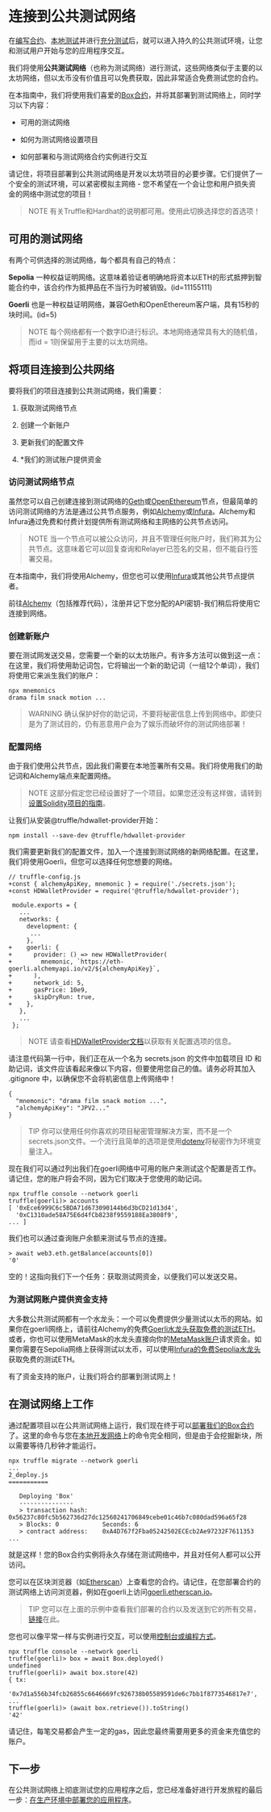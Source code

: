 # 连接到公共测试网络

在[编写合约](../Developing%20smart%20contracts/Developing%20smart%20contracts-truffle.md)、[本地测试](../Deploying%20and%20interacting/Deploying%20and%20interacting-truffle.md)并进行[充分测试](../Writing%20automated%20tests/Writing%20automated%20smart%20contract%20tests-truffle.md)后，就可以进入持久的公共测试环境，让您和测试用户开始与您的应用程序交互。

我们将使用**公共测试网络**（也称为测试网络）进行测试，这些网络类似于主要的以太坊网络，但以太币没有价值且可以免费获取，因此非常适合免费测试您的合约。

在本指南中，我们将使用我们喜爱的[Box合约](../Developing%20smart%20contracts/Developing%20smart%20contracts-truffle.md)，并将其部署到测试网络上，同时学习以下内容：

* 可用的测试网络

* 如何为测试网络设置项目

* 如何部署和与测试网络合约实例进行交互

请记住，将项目部署到公共测试网络是开发以太坊项目的必要步骤。它们提供了一个安全的测试环境，可以紧密模拟主网络 - 您不希望在一个会让您和用户损失资金的网络中测试您的项目！

> NOTE
有关Truffle和Hardhat的说明都可用。使用此切换选择您的首选项！

## 可用的测试网络
有两个可供选择的测试网络，每个都具有自己的特点：

**Sepolia**
一种权益证明网络。这意味着验证者明确地将资本以ETH的形式抵押到智能合约中，该合约作为抵押品在不当行为时被销毁。(id=11155111)

**Goerli**
也是一种权益证明网络，兼容Geth和OpenEthereum客户端，具有15秒的块时间。(id=5)

> NOTE
每个网络都有一个数字ID进行标识。本地网络通常具有大的随机值，而id = 1则保留用于主要的以太坊网络。

## 将项目连接到公共网络
要将我们的项目连接到公共测试网络，我们需要：
1. 获取测试网络节点

2. 创建一个新账户

3. 更新我们的配置文件

4. *我们的测试账户提供资金

### 访问测试网络节点

虽然您可以自己创建连接到测试网络的[Geth](https://github.com/ethereum/go-ethereum/wiki/Command-Line-Options)或[OpenEthereum](https://openethereum.github.io/wiki/Chain-specification)节点，但最简单的访问测试网络的方法是通过公共节点服务，例如[Alchemy](https://alchemy.com/)或[Infura](https://infura.io/)。Alchemy和Infura通过免费和付费计划提供所有测试网络和主网络的公共节点访问。

> NOTE
当一个节点可以被公众访问，并且不管理任何账户时，我们称其为公共节点。这意味着它可以回复查询和Relayer已签名的交易，但不能自行签署交易。

在本指南中，我们将使用Alchemy，但您也可以使用[Infura](https://infura.io/)或其他公共节点提供者。

前往[Alchemy](https://dashboard.alchemyapi.io/signup?referral=53fcee38-b894-4d5f-bd65-885d241f8d29)（包括推荐代码），注册并记下您分配的API密钥-我们稍后将使用它连接到网络。

### 创建新账户
要在测试网发送交易，您需要一个新的以太坊账户。有许多方法可以做到这一点：在这里，我们将使用助记词包，它将输出一个新的助记词（一组12个单词），我们将使用它来派生我们的账户：
```
npx mnemonics
drama film snack motion ...
```

> WARNING
确认保护好你的助记词，不要将秘密信息上传到网络中。即使只是为了测试目的，仍有恶意用户会为了娱乐而破坏你的测试网络部署！

### 配置网络
由于我们使用公共节点，因此我们需要在本地签署所有交易。我们将使用我们的助记词和Alchemy端点来配置网络。

> NOTE
这部分假定您已经设置好了一个项目。如果您还没有这样做，请转到[设置Solidity项目的指南](../Developing%20smart%20contracts/Developing%20smart%20contracts-truffle.md)。

让我们从安装@truffle/hdwallet-provider开始：
```
npm install --save-dev @truffle/hdwallet-provider
```

我们需要更新我们的配置文件，加入一个连接到测试网络的新网络配置。在这里，我们将使用Goerli，但您可以选择任何您想要的网络。
```
// truffle-config.js
+const { alchemyApiKey, mnemonic } = require('./secrets.json');
+const HDWalletProvider = require('@truffle/hdwallet-provider');

 module.exports = {
   ...
   networks: {
     development: {
      ...
     },
+    goerli: {
+      provider: () => new HDWalletProvider(
+        mnemonic, `https://eth-goerli.alchemyapi.io/v2/${alchemyApiKey}`,
+      ),
+      network_id: 5,
+      gasPrice: 10e9,
+      skipDryRun: true,
+    },
   },
   ...
 };
```

> NOTE
请查看[HDWalletProvider文档](https://github.com/trufflesuite/truffle/tree/master/packages/hdwallet-provider)以获取有关配置选项的信息。

请注意代码第一行中，我们正在从一个名为 secrets.json 的文件中加载项目 ID 和助记词，该文件应该看起来像以下内容，但要使用您自己的值。请务必将其加入 .gitignore 中，以确保您不会将机密信息上传网络中！

```
{
  "mnemonic": "drama film snack motion ...",
  "alchemyApiKey": "JPV2..."
}
```

> TIP
你可以使用任何你喜欢的项目秘密管理解决方案，而不是一个secrets.json文件。一个流行且简单的选项是使用[dotenv](https://github.com/motdotla/dotenv)将秘密作为环境变量注入。

现在我们可以通过列出我们在goerli网络中可用的账户来测试这个配置是否工作。请记住，您的账户将会不同，因为它们取决于您使用的助记词。
```
npx truffle console --network goerli
truffle(goerli)> accounts
[ '0xEce6999C6c5BDA71d673090144b6d3bCD21d13d4',
  '0xC1310ade58A75E6d4fCb8238f9559188Ea3808f9',
... ]
```

我们也可以通过查询账户余额来测试与节点的连接。
```
> await web3.eth.getBalance(accounts[0])
'0'
```

空的！这指向我们下一个任务：获取测试网资金，以便我们可以发送交易。

### 为测试网账户提供资金支持
大多数公共测试网都有一个水龙头：一个可以免费提供少量测试以太币的网站。如果你在goerli网络上，请前往Alchemy的免费[Goerli水龙头获取免费的测试ETH](https://goerlifaucet.com/)。或者，你也可以使用MetaMask的水龙头直接向你的[MetaMask账户](https://faucet.metamask.io/)请求资金。如果你需要在Sepolia网络上获得测试以太币，可以使用[Infura的免费Sepolia水龙头](https://www.infura.io/faucet)获取免费的测试ETH。

有了资金支持的账户，让我们将合约部署到测试网上！

## 在测试网络上工作
通过配置项目以在公共测试网络上运行，我们现在终于可以[部署我们的Box合约](../Deploying%20and%20interacting/Deploying%20and%20interacting-truffle.md)了。这里的命令与您在[本地开发网络](../Deploying%20and%20interacting/Deploying%20and%20interacting-truffle.md)上的命令完全相同，但是由于会挖掘新块，所以需要等待几秒钟才能运行。
```
npx truffle migrate --network goerli
...
2_deploy.js
===========

   Deploying 'Box'
   ---------------
   > transaction hash:    0x56237c80fc5b562736d27dc12560241706849cebe01c46b7c080dad596a65f28
   > Blocks: 0            Seconds: 6
   > contract address:    0xA4D767f2Fba05242502ECEcb2Ae97232F7611353
...
```
就是这样！您的Box合约实例将永久存储在测试网络中，并且对任何人都可以公开访问。

您可以在区块浏览器（如[Etherscan](https://etherscan.io/)）上查看您的合约。请记住，在您部署合约的测试网络上访问浏览器，例如在goerli上访问[goerli.etherscan.io](https://goerli.etherscan.io/)。

> TIP
您可以在上面的示例中查看我们部署的合约以及发送到它的所有交易，[链接](https://goerli.etherscan.io/address/0xA4D767f2Fba05242502ECEcb2Ae97232F7611353)在此。

您也可以像平常一样与实例进行交互，可以使用[控制台或编程方式](../Deploying%20and%20interacting/Deploying%20and%20interacting-truffle.md)。
```
npx truffle console --network goerli
truffle(goerli)> box = await Box.deployed()
undefined
truffle(goerli)> await box.store(42)
{ tx:
   '0x7d1a556b34fcb26855c6646669fc926738b05589591de6c7bb1f8773546817e7',
...
truffle(goerli)> (await box.retrieve()).toString()
'42'
```

请记住，每笔交易都会产生一定的gas，因此您最终需要用更多的资金来充值您的账户。

## 下一步
在公共测试网络上彻底测试您的应用程序之后，您已经准备好进行开发旅程的最后一步：[在生产环境中部署您的应用程序](../Preparing%20for%20mainnet/Preparing%20for%20mainnet.md)。